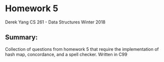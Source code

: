# Homework 5
Derek Yang
CS 261 - Data Structures
Winter 2018

## Summary:
Collection of questions from homework 5 that require the implementation of hash map, concordance, and a spell checker.
Written in C99
